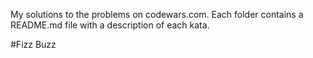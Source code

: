 My solutions to the problems on codewars.com. Each folder contains a README.md file with a description of each kata.

#Fizz Buzz
